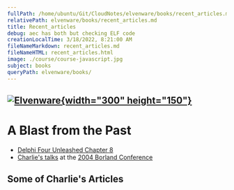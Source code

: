 ```yaml
---
fullPath: /home/ubuntu/Git/CloudNotes/elvenware/books/recent_articles.md
relativePath: elvenware/books/recent_articles.md
title: Recent_articles
debug: aec has both but checking ELF code
creationLocalTime: 3/18/2022, 8:21:00 AM
fileNameMarkdown: recent_articles.md
fileNameHTML: recent_articles.html
image: ./course/course-javascript.jpg
subject: books
queryPath: elvenware/books/
---
```


<!-- toc -->
<!-- tocstop -->

[![Elvenware](../images/elvenwarelogo.png){width="300" height="150"}](../index.html)
------------------------------------------------------------------------------------

A Blast from the Past
=====================

- [Delphi Four Unleashed Chapter 8](delphi_four_unleashed/chapter-08.htm)
- [Charlie's talks](../conferences/borconn_2004.html) at the [2004 Borland
Conference](http://info.borland.com/conf2004/)

Some of Charlie's Articles
--------------------------
